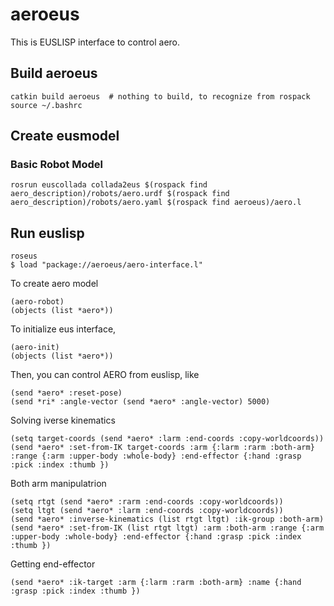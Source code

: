 # aeroeus

This is EUSLISP interface to control aero.

## Build aeroeus

```
catkin build aeroeus  # nothing to build, to recognize from rospack
source ~/.bashrc
```

## Create eusmodel
### Basic Robot Model
```
rosrun euscollada collada2eus $(rospack find aero_description)/robots/aero.urdf $(rospack find aero_description)/robots/aero.yaml $(rospack find aeroeus)/aero.l
```

## Run euslisp

```
roseus
$ load "package://aeroeus/aero-interface.l"
```

To create aero model
```
(aero-robot)
(objects (list *aero*))
```

To initialize eus interface,
```
(aero-init)
(objects (list *aero*))
```

Then, you can control AERO from euslisp, like

```
(send *aero* :reset-pose)
(send *ri* :angle-vector (send *aero* :angle-vector) 5000)
```

Solving iverse kinematics

```
(setq target-coords (send *aero* :larm :end-coords :copy-worldcoords))
(send *aero* :set-from-IK target-coords :arm {:larm :rarm :both-arm} :range {:arm :upper-body :whole-body} :end-effector {:hand :grasp :pick :index :thumb })
```

Both arm manipulatrion

```
(setq rtgt (send *aero* :rarm :end-coords :copy-worldcoords))
(setq ltgt (send *aero* :larm :end-coords :copy-worldcoords))
(send *aero* :inverse-kinematics (list rtgt ltgt) :ik-group :both-arm)
(send *aero* :set-from-IK (list rtgt ltgt) :arm :both-arm :range {:arm :upper-body :whole-body} :end-effector {:hand :grasp :pick :index :thumb })
```

Getting end-effector

```
(send *aero* :ik-target :arm {:larm :rarm :both-arm} :name {:hand :grasp :pick :index :thumb })
```
